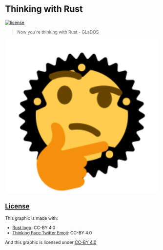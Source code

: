 # Thinking with Rust

[![license](https://badgen.net/badge/license/CC-BY-4.0/blue)](LICENSE)

> Now you're thinking with Rust
> \- GLaDOS

<div align=center>
  <img src="thinking-with-rust.svg" alt="Thinking With Rust" width="512px">
</div>

## [License](LICENSE)

This graphic is made with:

- [Rust logo](https://www.rust-lang.org/en-US/legal.html): CC-BY 4.0
- [Thinking Face Twitter Emoji](https://github.com/twitter/twemoji): CC-BY 4.0

And this graphic is licensed under [CC-BY 4.0](https://creativecommons.org/licenses/by/4.0/)

